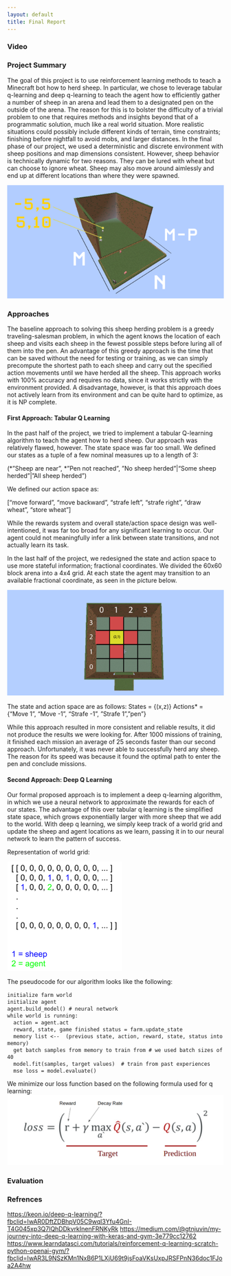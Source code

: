 ```yaml
---
layout: default
title: Final Report
---
```


### Video

### Project Summary
The goal of this project is to use reinforcement learning methods to teach a Minecraft bot how to herd sheep. In particular, we chose to leverage tabular q-learning and deep q-learning to teach the agent how to efficiently gather a number of sheep in an arena and lead them to a designated pen on the outside of the arena. The reason for this is to bolster the difficulty of a trivial problem to one that requires methods and insights beyond that of a programmatic solution, much like a real world situation. More realistic situations could possibly include different kinds of terrain, time constraints; finishing before nightfall to avoid mobs, and larger distances. In the final phase of our project, we used a deterministic and discrete environment with sheep positions and map dimensions consistent. However, sheep behavior is technically dynamic for two reasons. They can be lured with wheat but can choose to ignore wheat. Sheep may also move around aimlessly and end up at different locations than where they were spawned.

![Project Summary](./img/project_summary.png)

### Approaches
The baseline approach to solving this sheep herding problem is a greedy traveling-salesman problem, in which the agent knows the location of each sheep and visits each sheep in the fewest possible steps before luring all of them into the pen. An advantage of this greedy approach is the time that can be saved without the need for testing or training, as we can simply precompute the shortest path to each sheep and carry out the specified action movements until we have herded all the sheep. This approach works with 100% accuracy and requires no data, since it works strictly with the environment provided. A disadvantage, however, is that this approach does not actively learn from its environment and can be quite hard to optimize, as it is NP complete.

#### First Approach: Tabular Q Learning
In the past half of the project, we tried to implement a tabular Q-learning algorithm to teach the agent how to herd sheep. Our approach was relatively flawed, however. The state space was far too small. We defined our states as a tuple of a few nominal measures up to a length of 3:

(*”Sheep are near”, *”Pen not reached”, ”No sheep herded”|“Some sheep herded”|”All sheep herded”)

We defined our action space as:

[“move forward”, “move backward”, “strafe left”, “strafe right”, “draw wheat”, “store wheat”]

While the rewards system and overall state/action space design was well-intentioned, it was far too broad for any significant learning to occur. Our agent could not meaningfully infer a link between state transitions, and not actually learn its task.

In the last half of the project, we redesigned the state and action space to use more stateful information; fractional coordinates. We divided the 60x60 block arena into a 4x4 grid. At each state the agent may transition to an available fractional coordinate, as seen in the picture below.

![Environment Description](./img/env_description.png)

The state and action space are as follows:
States = {(x,z)}
Actions* = {“Move 1”, “Move -1”, “Strafe -1”, ”Strafe 1”,”pen”}

While this approach resulted in more consistent and reliable results, it did not produce the results we were looking for. After 1000 missions of training, it finished each mission an average of 25 seconds faster than our second approach. Unfortunately, it was never able to successfully herd any sheep. The reason for its speed was because it found the optimal path to enter the pen and conclude missions.

#### Second Approach: Deep Q Learning
Our formal proposed approach is to implement a deep q-learning algorithm, in which we use a neural network to approximate the rewards for each of our states. The advantage of this over tabular q learning is the simplified state space, which grows exponentially larger with more sheep that we add to the world. With deep q learning, we simply keep track of a world grid and update the sheep and agent locations as we learn, passing it in to our neural network to learn the pattern of success. 

Representation of world grid:

![World Grid](./img/world_grid.png)

The pseudocode for our algorithm looks like the following:
```
initialize farm world
initialize agent
agent.build_model() # neural network 
while world is running:
  action = agent.act
  reward, state, game finished status = farm.update_state
  memory list <--  (previous state, action, reward, state, status into memory)
  get batch samples from memory to train from # we used batch sizes of 40
  model.fit(samples, target values)  # train from past experiences
  mse loss = model.evaluate()
```

We minimize our loss function based on the following formula used for q learning:
![MSE Loss](./img/mse.png)

### Evaluation

### Refrences 
https://keon.io/deep-q-learning/?fbclid=IwAR0DftZDBhpV05C9wql3Yfu4GnI-T4G045xp3Q7lQhDDkvrkInenFRNKyRk
https://medium.com/@gtnjuvin/my-journey-into-deep-q-learning-with-keras-and-gym-3e779cc12762
https://www.learndatasci.com/tutorials/reinforcement-q-learning-scratch-python-openai-gym/?fbclid=IwAR3L9NSzKMn1NxB6P1LXjU69t9jsFoaVKsUxpJRSFPnN36doc1FJoa2A4hw



